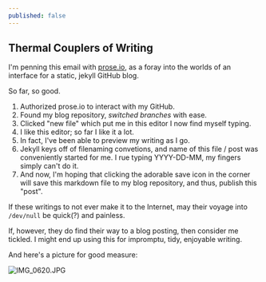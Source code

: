 ```yaml
---
published: false
---
```

## Thermal Couplers of Writing

I'm penning this email with [prose.io](http://prose.io), as a foray into the worlds of an interface for a static, jekyll GitHub blog.  

So far, so good.

1. Authorized prose.io to interact with my GitHub.
2. Found my blog repository, _switched branches_ with ease.
3. Clicked "new file" which put me in this editor I now find myself typing.
4. I like this editor; so far I like it a lot.
5. In fact, I've been able to preview my writing as I go.
6. Jekyll keys off of filenaming convetions, and name of this file / post was conveniently started for me.  I rue typing YYYY-DD-MM, my fingers simply can't do it.
7. And now, I'm hoping that clicking the adorable save icon in the corner will save this markdown file to my blog repository, and thus, publish this "post".

If these writings to not ever make it to the Internet, may their voyage into `/dev/null` be quick(?) and painless.

If, however, they do find their way to a blog posting, then consider me tickled.  I might end up using this for impromptu, tidy, enjoyable writing.

And here's a picture for good measure:

![IMG_0620.JPG]({{site.baseurl}}/_posts/IMG_0620.JPG)


